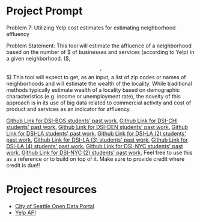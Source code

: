 # Project Prompt

Problem 7: Utilizing Yelp cost estimates for estimating neighborhood affluency

Problem Statement: This tool will estimate the affluence of a neighborhood based on the number of $ of businesses and services (according to Yelp) in a given neighborhood. ($, $$, $$$) This tool will expect to get, as an input, a list of zip codes or names of neighborhoods and will estimate the wealth of the locality. While traditional methods typically estimate wealth of a locality based on demographic characteristics (e.g. income or unemployment rate), the novelty of this approach is in its use of big data related to commercial activity and cost of product and services as an indicator for affluency.

[Github Link for DSI-BOS students' past work.](https://github.com/taylorjsimpson/GA_DSIBos_Yelp_Project5)
[Github Link for DSI-CHI students' past work.](https://github.com/brmcdonnell/estimating_affluence)
[Github Link for DSI-DEN students' past work.](https://github.com/rbkim1990/yelp-client-project)
[Github Link for DSI-LA students' past work.](https://github.com/jlian014/Clientproject_DSI_LA6)
[Github Link for DSI-LA (2) students' past work.](https://github.com/hovikgas/hovieco)
[Github Link for DSI-LA (3) students' past work.](https://github.com/irinhwng/Yelp)
[Github Link for DSI-LA (4) students' past work.](https://github.com/aejsong/Predicting-Neighborhood-Affluence-with-Yelp)
[Github Link for DSI-NYC students' past work.](https://github.com/twludlow/ga_project_4)
[Github Link for DSI-NYC (2) students' past work.](https://github.com/Shaddyjr/predicting_affluence_using_yelp)
Feel free to use this as a reference or to build on top of it. Make sure to provide credit where credit is due!!

# Project resources
- [City of Seattle Open Data Portal](https://data.seattle.gov/)
- [Yelp API](https://www.yelp.com/developers)
